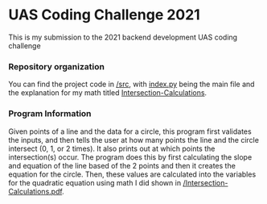 # UAS Coding Challenge 2021
This is my submission to the 2021 backend development UAS coding challenge

### Repository organization
You can find the project code in [/src](src), with [index.py](src/index.py) being the main file and the explanation for my math titled [Intersection-Calculations](/Intersection-Calculations.pdf).

### Program Information
Given points of a line and the data for a circle, this program first validates the inputs, and then tells the user at how many points the line and the circle intersect (0, 1, or 2 times). It also prints out at which points the intersection(s) occur. The program does this by first calculating the slope and equation of the line based of the 2 points and then it creates the equation for the circle. Then, these values are calculated into the variables for the quadratic equation using math I did shown in [/Intersection-Calculations.pdf](Intersection-Calculations).